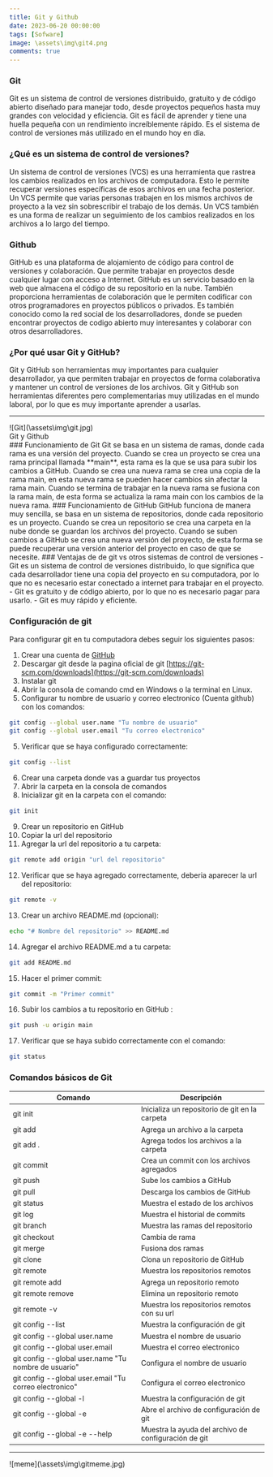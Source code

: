 ```yaml
---
title: Git y Github
date: 2023-06-20 00:00:00
tags: [Sofware]
image: \assets\img\git4.png
comments: true
---
```

### Git
Git es un sistema de control de versiones distribuido, gratuito y de código abierto diseñado para manejar todo, desde proyectos pequeños hasta muy grandes con velocidad y eficiencia. Git es fácil de aprender y tiene una huella pequeña con un rendimiento increíblemente rápido. Es el sistema de control de versiones más utilizado en el mundo hoy en día.

### ¿Qué es un sistema de control de versiones?
Un sistema de control de versiones (VCS) es una herramienta que rastrea los cambios realizados en los archivos de computadora. Esto le permite recuperar versiones específicas de esos archivos en una fecha posterior. Un VCS permite que varias personas trabajen en los mismos archivos de proyecto a la vez sin sobrescribir el trabajo de los demás. Un VCS también es una forma de realizar un seguimiento de los cambios realizados en los archivos a lo largo del tiempo.

### Github
GitHub es una plataforma de alojamiento de código para control de versiones y colaboración. Que permite trabajar en proyectos desde cualquier lugar con acceso a Internet. GitHub es un servicio basado en la web que almacena el código de su repositorio en la nube. También proporciona herramientas de colaboración que le permiten codificar con otros programadores en proyectos públicos o privados. Es también conocido como la red social de los desarrolladores, donde se pueden encontrar proyectos de codigo abierto muy interesantes y colaborar con otros desarrolladores.

### ¿Por qué usar Git y GitHub?
Git y GitHub son herramientas muy importantes para cualquier desarrollador, ya que permiten trabajar en proyectos de forma colaborativa y mantener un control de versiones de los archivos. Git y GitHub son herramientas diferentes pero complementarias muy utilizadas en el mundo laboral, por lo que es muy importante aprender a usarlas.
<hr>
![Git](\assets\img\git.jpg)
<figcaption> Git y Github</figcaption>
### Funcionamiento de Git
Git se basa en un sistema de ramas, donde cada rama es una versión del proyecto. Cuando se crea un proyecto se crea una rama principal llamada **main**, esta rama es la que se usa para subir los cambios a GitHub. Cuando se crea una nueva rama se crea una copia de la rama main, en esta nueva rama se pueden hacer cambios sin afectar la rama main. Cuando se termina de trabajar en la nueva rama se fusiona con la rama main, de esta forma se actualiza la rama main con los cambios de la nueva rama.
### Funcionamiento de GitHub
GitHub funciona de manera muy sencilla, se basa en un sistema de repositorios, donde cada repositorio es un proyecto. Cuando se crea un repositorio se crea una carpeta en la nube donde se guardan los archivos del proyecto. Cuando se suben cambios a GitHub se crea una nueva versión del proyecto, de esta forma se puede recuperar una versión anterior del proyecto en caso de que se necesite.
### Ventajas de de git vs otros sistemas de control de versiones
- Git es un sistema de control de versiones distribuido, lo que significa que cada desarrollador tiene una copia del proyecto en su computadora, por lo que no es necesario estar conectado a internet para trabajar en el proyecto.
- Git es gratuito y de código abierto, por lo que no es necesario pagar para usarlo.
- Git es muy rápido y eficiente.

### Configuración de git
Para configurar git en tu computadora debes seguir los siguientes pasos:
1. Crear una cuenta de [GitHub](https://github.com/)
1. Descargar git desde la pagina oficial de git [https://git-scm.com/downloads](https://git-scm.com/downloads)
2. Instalar git 
3. Abrir la consola de comando cmd en Windows o la terminal en Linux.
4. Configurar tu nombre de usuario y correo electronico (Cuenta github) con los comandos:
```bash
git config --global user.name "Tu nombre de usuario"
git config --global user.email "Tu correo electronico"
```
5. Verificar que se haya configurado correctamente: 
```bash
git config --list
```
6. Crear una carpeta donde vas a guardar tus proyectos
7. Abrir la carpeta en la consola de comandos
8. Inicializar git en la carpeta con el  comando:
```bash
git init
```
9. Crear un repositorio en GitHub
10. Copiar la url del repositorio
11. Agregar la url del repositorio a tu carpeta:
```bash
git remote add origin "url del repositorio"
```
12. Verificar que se haya agregado correctamente, deberia aparecer la url del repositorio:
```bash
git remote -v
```
13. Crear un archivo README.md (opcional):
```bash
echo "# Nombre del repositorio" >> README.md
```
14. Agregar el archivo README.md a tu carpeta:
```bash
git add README.md
```
15. Hacer el primer commit:
```bash
git commit -m "Primer commit"
```
16. Subir los cambios a tu repositorio en GitHub :
```bash
git push -u origin main
```
17. Verificar que se haya subido correctamente con el comando:
```bash
git status
```
### Comandos básicos  de Git

| Comando    | Descripción                                    |
| ---        | ---                                            |
| git init   | Inicializa un repositorio de git en la carpeta |
| git add    | Agrega un archivo a la carpeta                 |
| git add .  | Agrega todos los archivos a la carpeta         |
| git commit | Crea un commit con los archivos agregados      |
| git push   | Sube los cambios a GitHub                      |
| git pull   | Descarga los cambios de GitHub                 |
| git status | Muestra el estado de los archivos              |
| git log    | Muestra el historial de commits                |
| git branch | Muestra las ramas del repositorio              |
| git checkout | Cambia de rama                               |
| git merge  | Fusiona dos ramas                              |
| git clone  | Clona un repositorio de GitHub                 |
| git remote | Muestra los repositorios remotos               |
| git remote add | Agrega un repositorio remoto               |
| git remote remove | Elimina un repositorio remoto           |
| git remote -v | Muestra los repositorios remotos con su url |
| git config --list | Muestra la configuración de git         |
| git config --global user.name | Muestra el nombre de usuario |
| git config --global user.email | Muestra el correo electronico |
| git config --global user.name "Tu nombre de usuario" | Configura el nombre de usuario |
| git config --global user.email "Tu correo electronico" | Configura el correo electronico |
| git config --global -l | Muestra la configuración de git |
| git config --global -e | Abre el archivo de configuración de git |
| git config --global -e --help | Muestra la ayuda del archivo de configuración de git |

<hr>
![meme](\assets\img\gitmeme.jpg)

